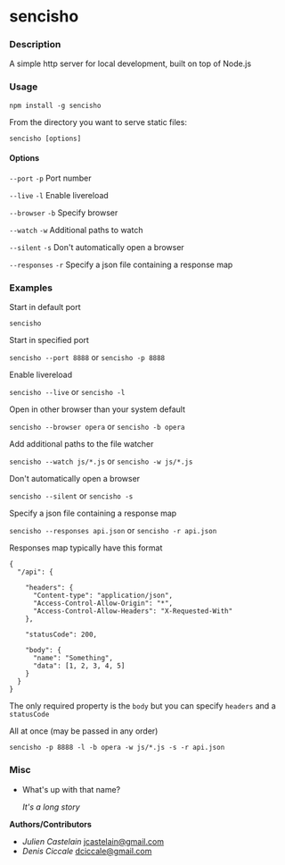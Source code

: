 # sencisho

### Description
A simple http server for local development, built on top of Node.js

### Usage
`npm install -g sencisho`

From the directory you want to serve static files:

`sencisho [options]`

#### Options
`--port` `-p` Port number

`--live` `-l` Enable livereload

`--browser` `-b` Specify browser

`--watch` `-w` Additional paths to watch

`--silent` `-s` Don't automatically open a browser

`--responses` `-r` Specify a json file containing a response map

### Examples
Start in default port

`sencisho`

Start in specified port

`sencisho --port 8888` or `sencisho -p 8888`

Enable livereload

`sencisho --live` or `sencisho -l`

Open in other browser than your system default

`sencisho --browser opera` or `sencisho -b opera`

Add additional paths to the file watcher

`sencisho --watch js/*.js` or `sencisho -w js/*.js`

Don't automatically open a browser

`sencisho --silent` or `sencisho -s`

Specify a json file containing a response map

`sencisho --responses api.json` or `sencisho -r api.json`

Responses map typically have this format

```
{
  "/api": {

    "headers": {
      "Content-type": "application/json",
      "Access-Control-Allow-Origin": "*",
      "Access-Control-Allow-Headers": "X-Requested-With"
    },

    "statusCode": 200,

    "body": {
      "name": "Something",
      "data": [1, 2, 3, 4, 5]
    }
  }
}
```

The only required property is the `body` but you can specify `headers` and a `statusCode`


All at once (may be passed in any order)

`sencisho -p 8888 -l -b opera -w js/*.js -s -r api.json`

### Misc
+ What's up with that name?

  *It's a long story*

**Authors/Contributors**

+ *Julien Castelain*  <jcastelain@gmail.com>
+ *Denis Ciccale*     <dciccale@gmail.com>
